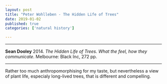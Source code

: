 ```yaml
---
layout: post
title: "Peter Wohlleben - The Hidden Life of Trees"
date: 2019-01-02
published: true
categories: ['natural history']

---
```



***
<b>Sean Dooley</b> 2014. _The Hidden Life of Trees. What the feel, how they communicate_. Melbourne: Black Inc, 272 pp.

***
<img align="right" src="https://www.blackincbooks.com.au/sites/default/files/styles/book_large/public/9781925435108_FC_0.jpg?itok=bPA9ocQM" alt="">  

Rather too much anthropomorphising for my taste, but nevertheless a view of plant life, especialy long-lived trees, that is different and compelling.  
